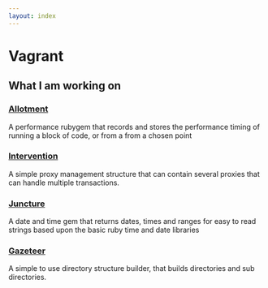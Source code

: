 ```yaml
---
layout: index
---
```



# Vagrant
## What I am working on
### [Allotment](http://benslaughter.github.io/allotment)
A performance rubygem that records and stores the performance timing of running a block of code, or from a from a chosen point
### [Intervention](http://benslaughter.github.io/intervention)
A simple proxy management structure that can contain several proxies that can handle multiple transactions.
### [Juncture](http://benslaughter.github.io/juncture)
A date and time gem that returns dates, times and ranges for easy to read strings based upon the basic ruby time and date libraries
### [Gazeteer](http://benslaughter.github.io/gazeteer)
A simple to use directory structure builder, that builds directories and sub directories.
